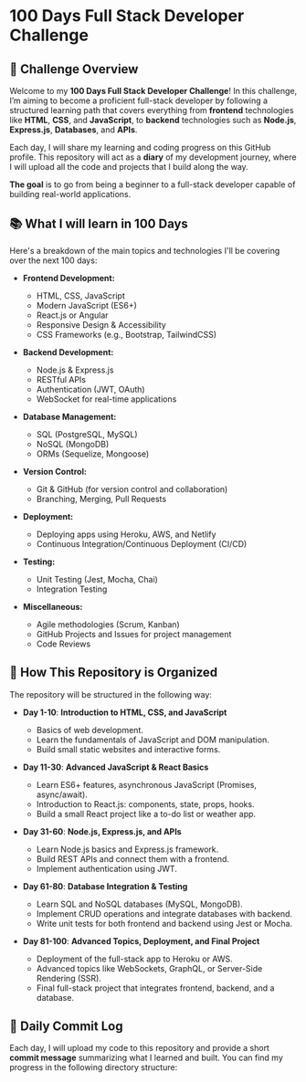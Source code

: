 # 100 Days Full Stack Developer Challenge

## 📅 Challenge Overview

Welcome to my **100 Days Full Stack Developer Challenge**! In this challenge, I’m aiming to become a proficient full-stack developer by following a structured learning path that covers everything from **frontend** technologies like **HTML**, **CSS**, and **JavaScript**, to **backend** technologies such as **Node.js**, **Express.js**, **Databases**, and **APIs**.

Each day, I will share my learning and coding progress on this GitHub profile. This repository will act as a **diary** of my development journey, where I will upload all the code and projects that I build along the way.

**The goal** is to go from being a beginner to a full-stack developer capable of building real-world applications.

## 📚 What I will learn in 100 Days

Here's a breakdown of the main topics and technologies I'll be covering over the next 100 days:

- **Frontend Development:**
  - HTML, CSS, JavaScript
  - Modern JavaScript (ES6+)
  - React.js or Angular
  - Responsive Design & Accessibility
  - CSS Frameworks (e.g., Bootstrap, TailwindCSS)

- **Backend Development:**
  - Node.js & Express.js
  - RESTful APIs
  - Authentication (JWT, OAuth)
  - WebSocket for real-time applications

- **Database Management:**
  - SQL (PostgreSQL, MySQL)
  - NoSQL (MongoDB)
  - ORMs (Sequelize, Mongoose)

- **Version Control:**
  - Git & GitHub (for version control and collaboration)
  - Branching, Merging, Pull Requests

- **Deployment:**
  - Deploying apps using Heroku, AWS, and Netlify
  - Continuous Integration/Continuous Deployment (CI/CD)

- **Testing:**
  - Unit Testing (Jest, Mocha, Chai)
  - Integration Testing

- **Miscellaneous:**
  - Agile methodologies (Scrum, Kanban)
  - GitHub Projects and Issues for project management
  - Code Reviews

## 🚀 How This Repository is Organized

The repository will be structured in the following way:

- **Day 1-10**: **Introduction to HTML, CSS, and JavaScript**
  - Basics of web development.
  - Learn the fundamentals of JavaScript and DOM manipulation.
  - Build small static websites and interactive forms.
  
- **Day 11-30**: **Advanced JavaScript & React Basics**
  - Learn ES6+ features, asynchronous JavaScript (Promises, async/await).
  - Introduction to React.js: components, state, props, hooks.
  - Build a small React project like a to-do list or weather app.

- **Day 31-60**: **Node.js, Express.js, and APIs**
  - Learn Node.js basics and Express.js framework.
  - Build REST APIs and connect them with a frontend.
  - Implement authentication using JWT.

- **Day 61-80**: **Database Integration & Testing**
  - Learn SQL and NoSQL databases (MySQL, MongoDB).
  - Implement CRUD operations and integrate databases with backend.
  - Write unit tests for both frontend and backend using Jest or Mocha.

- **Day 81-100**: **Advanced Topics, Deployment, and Final Project**
  - Deployment of the full-stack app to Heroku or AWS.
  - Advanced topics like WebSockets, GraphQL, or Server-Side Rendering (SSR).
  - Final full-stack project that integrates frontend, backend, and a database.

## 📅 Daily Commit Log

Each day, I will upload my code to this repository and provide a short **commit message** summarizing what I learned and built. You can find my progress in the following directory structure:

